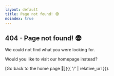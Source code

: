 ```yaml
---
layout: default
title: Page not found! 😨
noindex: true
---
```


## 404 - Page not found!  😨

We could not find what you were looking for.

Would you like to visit our homepage instead?

[Go back to the home page 🏡]({{ '/' | relative_url }}).
